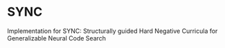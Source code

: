 # SYNC
Implementation for SYNC: Structurally guided Hard Negative Curricula for Generalizable Neural Code Search
